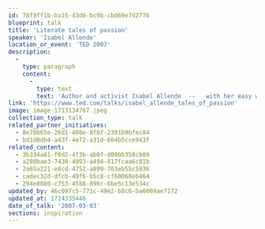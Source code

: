 ```yaml
---
id: 78f9ff1b-ba15-43d0-bc9b-cbd69e7d2776
blueprint: talk
title: 'Literate tales of passion'
speaker: 'Isabel Allende'
location_or_event: 'TED 2007'
description:
  -
    type: paragraph
    content:
      -
        type: text
        text: 'Author and activist Isabel Allende  --   with her easy wit and honest insights  --  puts the spotlight on passion and the role of women, on creativity, and on defining feminism.'
link: 'https://www.ted.com/talks/isabel_allende_tales_of_passion'
image: image-1713134767.jpeg
collection_type: talk
related_partner_initiatives:
  - 8e78665e-26d1-400e-8f6f-2391b9bfec84
  - bd1d0db4-a43f-4e72-a31d-664b5cce943f
related_content:
  - 3b334a81-f6d2-4f3b-ab0f-d09bb350cb09
  - a280bae3-7430-4093-a494-817fcaa6c81b
  - 2a65a221-e8cd-4752-a899-703eb55c5036
  - cadec32d-dfcb-49f6-b5c8-cf60068eb464
  - 294e8080-c753-4588-896c-6be5c13e534c
updated_by: 46c097c5-771c-49e2-b8c6-ba6009ae7172
updated_at: 1724335446
date_of_talk: '2007-03-03'
sections: inspiration
---
```

